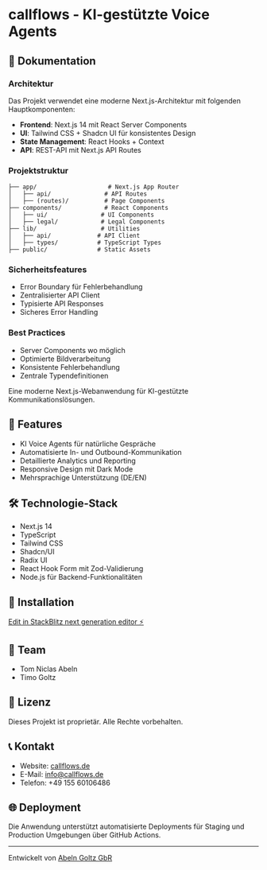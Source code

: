 # callflows - KI-gestützte Voice Agents

## 📝 Dokumentation

### Architektur

Das Projekt verwendet eine moderne Next.js-Architektur mit folgenden Hauptkomponenten:

- **Frontend**: Next.js 14 mit React Server Components
- **UI**: Tailwind CSS + Shadcn UI für konsistentes Design
- **State Management**: React Hooks + Context
- **API**: REST-API mit Next.js API Routes

### Projektstruktur

```
├── app/                    # Next.js App Router
│   ├── api/               # API Routes
│   ├── (routes)/          # Page Components
├── components/            # React Components
│   ├── ui/               # UI Components
│   ├── legal/            # Legal Components
├── lib/                  # Utilities
│   ├── api/             # API Client
│   ├── types/           # TypeScript Types
├── public/              # Static Assets
```

### Sicherheitsfeatures

- Error Boundary für Fehlerbehandlung
- Zentralisierter API Client
- Typisierte API Responses
- Sicheres Error Handling

### Best Practices

- Server Components wo möglich
- Optimierte Bildverarbeitung
- Konsistente Fehlerbehandlung
- Zentrale Typendefinitionen

Eine moderne Next.js-Webanwendung für KI-gestützte Kommunikationslösungen.

## 🚀 Features

- KI Voice Agents für natürliche Gespräche
- Automatisierte In- und Outbound-Kommunikation
- Detaillierte Analytics und Reporting
- Responsive Design mit Dark Mode
- Mehrsprachige Unterstützung (DE/EN)

## 🛠️ Technologie-Stack

- Next.js 14
- TypeScript
- Tailwind CSS
- Shadcn/UI
- Radix UI
- React Hook Form mit Zod-Validierung
- Node.js für Backend-Funktionalitäten

## 🔧 Installation

[Edit in StackBlitz next generation editor ⚡️](https://stackblitz.com/~/github.com/Timo1002/callflows)

## 👥 Team

- Tom Niclas Abeln
- Timo Goltz

## 📄 Lizenz

Dieses Projekt ist proprietär. Alle Rechte vorbehalten.

## 📞 Kontakt

- Website: [callflows.de](https://callflows.de)
- E-Mail: info@callflows.de
- Telefon: +49 155 60106486

## 🌐 Deployment

Die Anwendung unterstützt automatisierte Deployments für Staging und Production Umgebungen über GitHub Actions.

---

Entwickelt von [Abeln Goltz GbR](https://callflows.de)